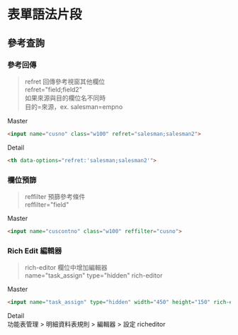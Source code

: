 # 表單語法片段

## 參考查詢

### 參考回傳

> refret 回傳參考視窗其他欄位 \
> refret="field;field2" \
> 如果來源與目的欄位名不同時 \
> 目的=來源，ex. salesman=empno

Master
```html
<input name="cusno" class="w100" refret="salesman;salesman2">
```

Detail
```html
<th data-options="refret:'salesman;salesman2'">
```

### 欄位預篩

> reffilter 預篩參考條件 \
> reffilter="field"

Master
```html
<input name="cuscontno" class="w100" reffilter="cusno">
```

### Rich Edit 編輯器

> rich-editor 欄位中增加編輯器 \
> name="task_assign" type="hidden" rich-editor
>

Master
```html
<input name="task_assign" type="hidden" width="450" height="150" rich-editor>
```

Detail \
功能表管理 > 明細資料表規則 > 編輯器 > 設定 richeditor